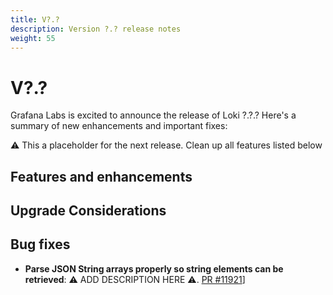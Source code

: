 ```yaml
---
title: V?.?
description: Version ?.? release notes
weight: 55
---
```


# V?.?
Grafana Labs is excited to announce the release of Loki ?.?.? Here's a summary of new enhancements and important fixes:

:warning: This a placeholder for the next release. Clean up all features listed below

## Features and enhancements

## Upgrade Considerations

## Bug fixes

-  **Parse JSON String arrays properly so string elements can be retrieved**: :warning: ADD DESCRIPTION HERE :warning:. [PR #11921](https://github.com/grafana/loki/pull/11921)]